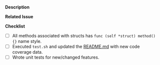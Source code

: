 <!-- Please, do not create a Pull Request directly to master branch, create to dev always. -->

<!-- Please follow the PR naming pattern. -->
<!-- For features: feature/name -->
<!-- For fixes: fix/name -->
<!-- For documentation: doc/name -->
<!-- For tests: tests/name -->
<!-- For config: config/name -->

**Description**
<!-- Please, describe how this PR will be useful. If it has any tricky technical detail, please explain too. -->

**Related Issue**
<!-- If it has any issue related to this PR, please add a reference here. -->

**Checklist**
<!--  (check one with "x") -->

- [ ] All methods associated with structs has ```func (self *struct) method() {}``` name style.
- [ ] Executed ```test.sh``` and updated the [README.md](README.md) with new code coverage data.
- [ ] Wrote unit tests for new/changed features.